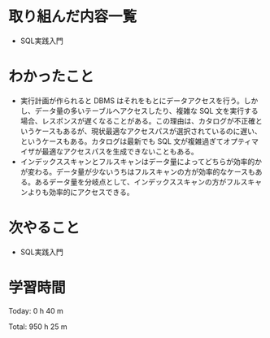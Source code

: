 # 取り組んだ内容一覧
- SQL実践入門

# わかったこと
- 実行計画が作られると DBMS はそれをもとにデータアクセスを行う。しかし、データ量の多いテーブルへアクセスしたり、複雑な SQL 文を実行する場合、レスポンスが遅くなることがある。この理由は、カタログが不正確というケースもあるが、現状最適なアクセスパスが選択されているのに遅い、というケースもある。カタログは最新でも SQL 文が複雑過ぎてオプティマイザが最適なアクセスパスを生成できないこともある。
- インデックススキャンとフルスキャンはデータ量によってどちらが効率的かが変わる。データ量が少ないうちはフルスキャンの方が効率的なケースもある。あるデータ量を分岐点として、インデックススキャンの方がフルスキャンよりも効率的にアクセスできる。

# 次やること
- SQL実践入門

# 学習時間
Today: 0 h 40 m

Total: 950 h 25 m
